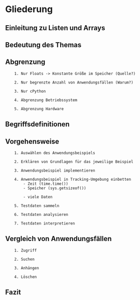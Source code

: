 # Gliederung


## Einleitung zu Listen und Arrays


## Bedeutung des Themas
    

## Abgrenzung
        1. Nur Floats -> Konstante Größe im Speicher (Quelle?)

        2. Nur begrenzte Anzahl von Anwendungsfällen (Warum?)

        3. Nur cPython

        4. Abgrenzung Betriebssystem

        5. Abgrenzung Hardware

## Begriffsdefinitionen
 

## Vorgehensweise
        1. Auswählen des Anwendungsbeispiels

        2. Erklären von Grundlagen für das jeweilige Beispiel

        3. Anwendungsbeispiel implementieren

        4. Anwendungsbeispiel in Tracking-Umgebung einbetten
            - Zeit (time.time())
            - Speicher (sys.getsizeof())

            - viele Daten

        5. Testdaten sammeln

        6. Testdaten analysieren

        7. Testdaten interpretieren

## Vergleich von Anwendungsfällen
        1. Zugriff

        2. Suchen

        3. Anhängen

        4. Löschen


## Fazit
